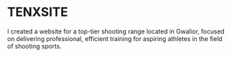 # TENXSITE
I created a website for a top-tier shooting range located in Gwalior, focused on delivering professional, efficient training for aspiring athletes in the field of shooting sports.
